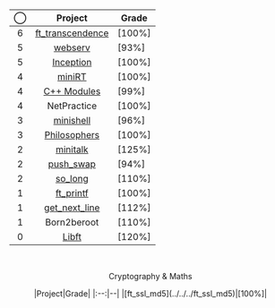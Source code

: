 #


<div align="center">

|◯|Project|Grade|
|:--:|:--:|--|
|6|[ft_transcendence](../../../42-transcendence)		|	[100%]|
|5|[webserv](../../../42-webserv)						|	[93%]|
|5|[Inception](../../../42-inception)					|	[100%]|
|4|[miniRT](../../../42-minirt)									|	[100%]|
|4|[C++ Modules](../../../42-cpp-modules)				|	[99%]|
|4|NetPractice										|	[100%]|
|3|[minishell](../../../42-minishell)					|	[96%]|
|3|[Philosophers](../../../42-philosophers)				|	[100%]|
|2|[minitalk](../../../42-minitalk)						|	[125%]|
|2|[push_swap](../../../42-push-swap)					|	[94%]|
|2|[so_long](../../../42-so-long)						|	[110%]|
|1|[ft_printf](../../../42-printf)						|	[100%]|
|1|[get_next_line](../../../42-get-next-line)			|	[112%]|
|1|Born2beroot  								|	[110%]|
|0|[Libft](../../../42-libft)							|	[120%]|
  
</div>
<br/>
<div align="center">
<p> Cryptography & Maths </p>
|Project|Grade|
|:--:|--|
|[ft_ssl_md5](../../../ft_ssl_md5)|[100%]|
  
</div>
